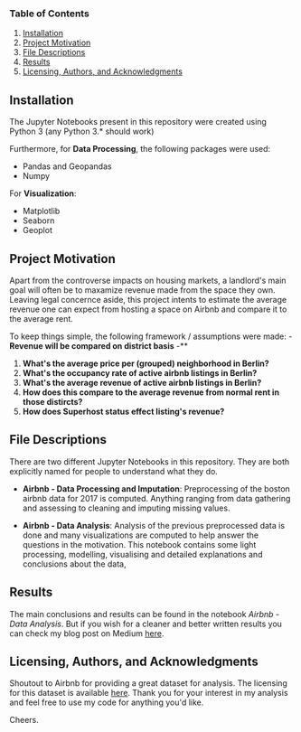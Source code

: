 ### Table of Contents

1. [Installation](#installation)
2. [Project Motivation](#motivation)
3. [File Descriptions](#descriptions)
4. [Results](#results)
5. [Licensing, Authors, and Acknowledgments](#licensing)

## Installation<a name="installation"></a>

The Jupyter Notebooks present in this repository were created using Python 3 (any Python 3.* should work)

Furthermore, for **Data Processing**, the following packages were used:

- Pandas and Geopandas
- Numpy

For **Visualization**:

- Matplotlib
- Seaborn
- Geoplot

## Project Motivation<a name="motivation"></a>

Apart from the controverse impacts on housing markets, a landlord's main goal will often be to maxamize revenue made from the space they own.
Leaving legal concernce aside, this project intents to estimate the average revenue one can expect from hosting a space on Airbnb and compare it to the average rent.

To keep things simple, the following framework / assumptions were made:
-**Revenue will be compared on district basis**
-**

1. **What's the average price per (grouped) neighborhood in Berlin?**
2. **What's the occupancy rate of active airbnb listings in Berlin?**
3. **What's the average revenue of active airbnb listings in Berlin?**
4. **How does this compare to the average revenue from normal rent in those distircts?**
5. **How does Superhost status effect listing's revenue?**

## File Descriptions<a name="descriptions"></a>

There are two different Jupyter Notebooks in this repository. They are both explicitly named for people to understand what they do. 

- **Airbnb - Data Processing and Imputation**: Preprocessing of the boston airbnb data for 2017 is computed. Anything ranging from data gathering and assessing to cleaning and imputing missing values. 

- **Airbnb - Data Analysis**: Analysis of the previous preprocessed data is done and many visualizations are computed to help answer the questions in the motivation. This notebook contains some light processing, modelling, visualising and detailed explanations and conclusions about the data,

## Results<a name="results"></a>

The main conclusions and results can be found in the notebook *Airbnb - Data Analysis*. But if you wish for a cleaner and better written results you can check my blog post on Medium [here](https://medium.com/@miguel.a.r.diass/start-hosting-in-boston-like-a-boss-d8c9849b163e).

## Licensing, Authors, and Acknowledgments<a name="licensing"></a>

Shoutout to Airbnb for providing a great dataset for analysis. The licensing for this dataset is available [here](https://www.kaggle.com/airbnb/boston). Thank you for your interest in my analysis and feel free to use my code for anything you'd like. 

Cheers.
